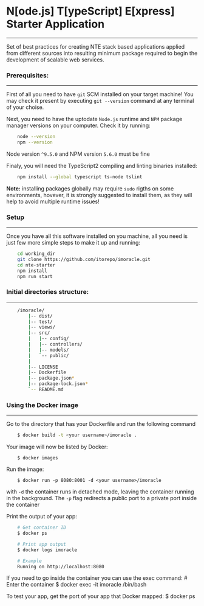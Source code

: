 # N[ode.js] T[ypeScript] E[xpress] Starter Application
----

Set of best practices for creating NTE stack based applications applied from different sources into resulting minimum package required to begin the development of scalable web services.

### Prerequisites:
----

First of all you need to have `git` SCM installed on your target machine!
You may check it present by executing `git --version` command at any terminal of your choise.

Next, you need to have the uptodate `Node.js` runtime and `NPM` package manager versions on your computer. 
Check it by running:
````bash
	node --version
	npm --version
````
Node version `^9.5.0` and NPM version `5.6.0` must be fine


Finaly, you will need the TypeScript2 compiling and linting binaries installed:
````bash
	npm install --global typescript ts-node tslint
````

**Note:** installing packages globally may require `sudo` rigths on some environments, hovever,
it is strongly suggested to install them, as they will help to avoid multiple runtime issues!

### Setup
----

Once you have all this software installed on you machine, all you need is just few more simple steps
to make it up and running:
````bash
	cd working_dir
	git clone https://github.com/itorepo/imoracle.git
	cd nte-starter
	npm install
	npm run start
````

### Initial directories structure:
----

````bash
	/imoracle/
		|-- dist/
		|-- test/
		|-- views/
		|-- src/
		|	|-- config/
		|	|-- controllers/
		|	|-- models/
		|	`-- public/
		|
		|-- LICENSE
		|-- Dockerfile
		|-- package.json*
		|-- package-lock.json*
		`-- README.md
````


### Using the Docker image
----

Go to the directory that has your Dockerfile and run the following command
````bash
	$ docker build -t <your username>/imoracle .
````

Your image will now be listed by Docker:
````
	$ docker images
````

Run the image:
````
	$ docker run -p 8080:8001 -d <your username>/imoracle
````

with `-d` the container runs in detached mode, leaving the container running in the background.
The `-p` flag redirects a public port to a private port inside the container

Print the output of your app:
````bash
	# Get container ID
	$ docker ps

	# Print app output
	$ docker logs imoracle

	# Example
	Running on http://localhost:8080
````




If you need to go inside the container you can use the exec command:
	# Enter the container
	$ docker exec -it imoracle /bin/bash

To test your app, get the port of your app that Docker mapped:
	$ docker ps
